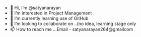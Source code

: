 - 👋 Hi, I’m @satyanarayan
- 👀 I’m interested in Project Management
- 🌱 I’m currently learning use of GitHub
- 💞️ I’m looking to collaborate on ..(no idea, learning stage only
- 📫 How to reach me ...Email - satyanarayan264@gmailcom

<!---
satyanarayan264/satyanarayan264 is a ✨ special ✨ repository because its `README.md` (this file) appears on your GitHub profile.
You can click the Preview link to take a look at your changes.
--->
